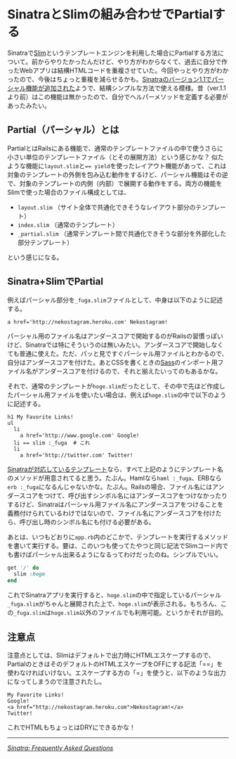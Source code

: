 # SinatraとSlimの組み合わせでPartialする

Sinatraで[Slim](http://slim-lang.com/)というテンプレートエンジンを利用した場合にPartialする方法について。前からやりたかったんだけど、やり方がわからなくて、過去に自分で作ったWebアプリは結構HTMLコードを重複させていた。今回やっとやり方がわかったので、今後はちょっと重複を減らせるかも。[Sinatraのバージョン1.1でパーシャル機能が追加された](http://www.sinatrarb.com/faq.html#partials)ようで、結構シンプルな方法で使える模様。昔（ver.1.1より前）はこの機能は無かったので、自分でヘルパーメソッドを定義する必要があったみたい。

<!-- READMORE -->


## Partial（パーシャル）とは

PartialとはRailsにある機能で、通常のテンプレートファイルの中で使うさらに小さい単位のテンプレートファイル（とその展開方法）という感じかな？ 似たような機能に`layout.slim`と`== yield`を使ったレイアウト機能があって、これは対象のテンプレートの外側を包み込む動作をするけど、パーシャル機能はその逆で、対象のテンプレートの内側（内部）で展開する動作をする。両方の機能をSlimで使った場合のファイル構成としては、

- `layout.slim` （サイト全体で共通化できそうなレイアウト部分のテンプレート）
- `index.slim` （通常のテンプレート）
- `_partial.slim` （通常テンプレート間で共通化できそうな部分を外部化した部分テンプレート）

という感じになる。


## Sinatra+SlimでPartial

例えばパーシャル部分を`_fuga.slim`ファイルとして、中身は以下のように記述する。

<!-- ~~~ slim -->
~~~
a href='http://nekostagram.heroku.com' Nekostagram!
~~~

パーシャル用のファイル名はアンダースコアで開始するのがRailsの習慣っぽいけど、Sinatraでは特にそういうのは無いみたい。アンダースコアで開始しなくても普通に使えた。ただ、パッと見ですぐパーシャル用ファイルとわかるので、自分はアンダースコアを付けた。あとCSSを書くときの[Sass](http://sass-lang.com/)のインポート用ファイル名がアンダースコアを付けるので、それと揃えたいってのもあるかな。

それで、通常のテンプレートが`hoge.slim`だったとして、その中で先ほど作成したパーシャル用ファイルを使いたい場合は、例えば`hoge.slim`の中で以下のように記述する。

<!-- ~~~ slim -->
~~~
h1 My Favorite Links!
ul
  li
    a href='http://www.google.com' Google!
  li == slim :_fuga  # これ
  li
    a href='http://twitter.com' Twitter!
~~~

[Sinatraが対応しているテンプレート](http://www.sinatrarb.com/intro-jp.html#%E3%83%93%E3%83%A5%E3%83%BC%20/%20%E3%83%86%E3%83%B3%E3%83%97%E3%83%AC%E3%83%BC%E3%83%88)なら、すべて上記のようにテンプレート名のメソッドが用意されてると思う。たぶん。Hamlなら`haml :_fuga`、ERBなら`erb :_fuga`になるんじゃないかな。たぶん。Railsの場合、ファイル名にはアンダースコアをつけて、呼び出すシンボル名にはアンダースコアをつけなかったりするけど、Sinatraはパーシャル用ファイル名にアンダースコアをつけることを義務付けられているわけではないので、ファイル名にアンダースコアを付けたら、呼び出し時のシンボル名にも付ける必要がある。

あとは、いつもどおりに`app.rb`内のどこかで、テンプレートを実行するメソッドを書いて実行する。要は、このいつも使ってたやつと同じ記法でSlimコード内でも書けばパーシャル出来るようになるってわけだったのね。シンプルでいい。

~~~ ruby
get '/' do
  slim :hoge
end
~~~

これでSinatraアプリを実行すると、`hoge.slim`の中で指定しているパーシャル`_fuga.slim`がちゃんと展開された上で、`hoge.slim`が表示される。もちろん、この`_fuga.slim`は`hoge.slim`以外のファイルでも利用可能。というかそれが目的。


## 注意点

注意点としては、Slimはデフォルトで出力時にHTMLエスケープするので、PartialのときはそのデフォルトのHTMLエスケープをOFFにする記法「==」を使わなければいけない。エスケープする方の「=」を使うと、以下のような出力になってしまうので注意されたし。

<!-- ~~~ text -->
~~~
My Favorite Links!
Google!
<a href="http://nekostagram.heroku.com">Nekostagram!</a>
Twitter!
~~~

これでHTMLもちょっとはDRYにできるかな！

---

<cite>[Sinatra: Frequently Asked Questions](http://www.sinatrarb.com/faq.html#partials)</cite>
